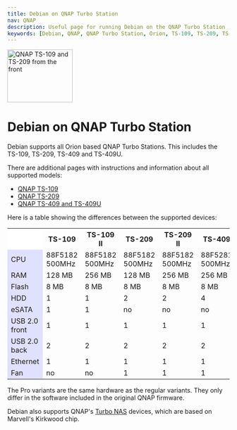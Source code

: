 ```yaml
---
title: Debian on QNAP Turbo Station
nav: QNAP
description: Useful page for running Debian on the QNAP Turbo Station
keywords: [Debian, QNAP, QNAP Turbo Station, Orion, TS-109, TS-209, TS-409]
---
```


<div class="right">
<img src = "images/r_ts109_ts209_front.jpg" class="border" alt="QNAP TS-109 and TS-209 from the front" width="148" height="120" />
</div>

<h1>Debian on QNAP Turbo Station</h1>

Debian supports all Orion based QNAP Turbo Stations.  This includes the
TS-109, TS-209, TS-409 and TS-409U.

There are additional pages with instructions and information about all
supported models:

<ul>
<li><a href = "ts-109/">QNAP TS-109</a></li>
<li><a href = "ts-209/">QNAP TS-209</a></li>
<li><a href = "ts-409/">QNAP TS-409 and TS-409U</a></li>
</ul>

Here is a table showing the differences between the supported devices:

<table>

<tr>
<th style="background-color: white"></th>
<th>TS-109</th>
<th>TS-109 II</th>
<th>TS-209</th>
<th>TS-209 II</th>
<th>TS-409</th>
<th>TS-409U</th>
</tr>

<tr>
<td style="background-color: #E0E0FF">CPU</td>
<td>88F5182 500MHz</td>
<td>88F5182 500MHz</td>
<td>88F5182 500MHz</td>
<td>88F5182 500MHz</td>
<td>88F5281 500MHz</td>
<td>88F5281 500MHz</td>
</tr>

<tr>
<td style="background-color: #E0E0FF">RAM</td>
<td>128 MB</td>
<td>256 MB</td>
<td>128 MB</td>
<td>256 MB</td>
<td>256 MB</td>
<td>512 MB</td>
</tr>

<tr>
<td style="background-color: #E0E0FF">Flash</td>
<td>8 MB</td>
<td>8 MB</td>
<td>8 MB</td>
<td>8 MB</td>
<td>8 MB</td>
<td>8 MB</td>
</tr>

<tr>
<td style="background-color: #E0E0FF">HDD</td>
<td>1</td>
<td>1</td>
<td>2</td>
<td>2</td>
<td>4</td>
<td>4</td>
</tr>

<tr>
<td style="background-color: #E0E0FF">eSATA</td>
<td>1</td>
<td>1</td>
<td>no</td>
<td>no</td>
<td>no</td>
<td>no</td>
</tr>

<tr>
<td style="background-color: #E0E0FF">USB 2.0 front</td>
<td>1</td>
<td>1</td>
<td>1</td>
<td>1</td>
<td>1</td>
<td>1</td>
</tr>

<tr>
<td style="background-color: #E0E0FF">USB 2.0 back</td>
<td>2</td>
<td>2</td>
<td>2</td>
<td>2</td>
<td>2</td>
<td>2</td>
</tr>

<tr>
<td style="background-color: #E0E0FF">Ethernet</td>
<td>1</td>
<td>1</td>
<td>1</td>
<td>1</td>
<td>1</td>
<td>1</td>
</tr>

<tr>
<td style="background-color: #E0E0FF">Fan</td>
<td>no</td>
<td>no</td>
<td>1</td>
<td>1</td>
<td>1</td>
<td>3</td>
</tr>

</table>

The Pro variants are the same hardware as the regular variants.  They only
differ in the software included in the original QNAP firmware.

Debian also supports QNAP's <a href = "../../kirkwood/qnap/">Turbo NAS</a>
devices, which are based on Marvell's Kirkwood chip.

